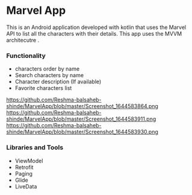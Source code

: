 # Marvel App

This is an Android application developed with kotlin that uses the Marvel API to list all the characters with their details. This app uses the MVVM architecutre . 


### Functionality
- characters order by name
- Search characters by name
- Character description (If available)
- Favorite characters list


 https://github.com/Reshma-balsaheb-shinde/MarvelApp/blob/master/Screenshot_1644583864.png
 https://github.com/Reshma-balsaheb-shinde/MarvelApp/blob/master/Screenshot_1644583911.png
 https://github.com/Reshma-balsaheb-shinde/MarvelApp/blob/master/Screenshot_1644583930.png

### Libraries and Tools 
- ViewModel
- Retrofit
- Paging 
- Glide
- LiveData


